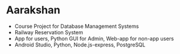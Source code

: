 # Aarakshan
 - Course Project for Database Management Systems  
 - Railway Reservation System  
 - App for users, Python GUI for Admin, Web-app for non-app users  
 - Android Studio, Python, Node.js-express, PostgreSQL  
